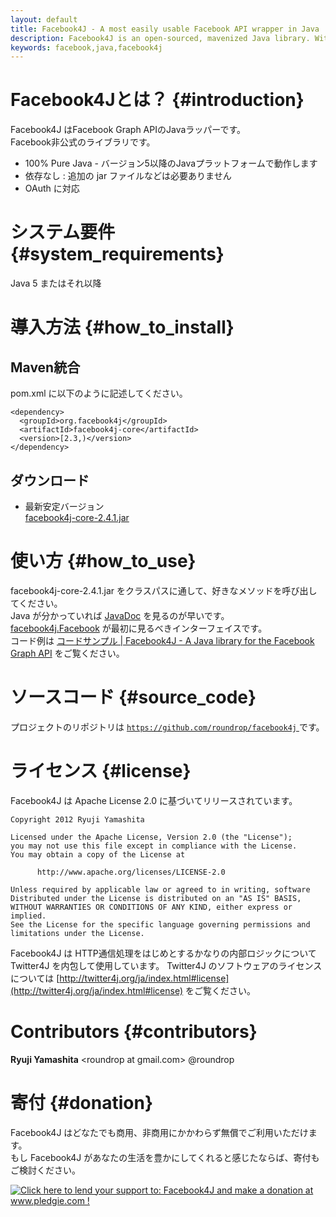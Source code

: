 ```yaml
---
layout: default
title: Facebook4J - A most easily usable Facebook API wrapper in Java
description: Facebook4J is an open-sourced, mavenized Java library. With Facebook4J, you can easily integrate your application with the Facebook API. Facebook4J is an unofficial library.
keywords: facebook,java,facebook4j
---
```

# Facebook4Jとは？ {#introduction}
Facebook4J はFacebook Graph APIのJavaラッパーです。  
Facebook非公式のライブラリです。  

* 100% Pure Java - バージョン5以降のJavaプラットフォームで動作します
* 依存なし : 追加の jar ファイルなどは必要ありません
* OAuth に対応

# システム要件 {#system_requirements}
Java 5 またはそれ以降

# 導入方法 {#how_to_install}

## Maven統合
pom.xml に以下のように記述してください。

    <dependency>
      <groupId>org.facebook4j</groupId>
      <artifactId>facebook4j-core</artifactId>
      <version>[2.3,)</version>
    </dependency>

## ダウンロード

* 最新安定バージョン  
[facebook4j-core-2.4.1.jar](/download/facebook4j-core-2.4.1.jar)

# 使い方 {#how_to_use}
facebook4j-core-2.4.1.jar をクラスパスに通して、好きなメソッドを呼び出してください。  
Java が分かっていれば [JavaDoc](/javadoc/index.html "JavaDoc") を見るのが早いです。  
[facebook4j.Facebook](/javadoc/facebook4j/Facebook.html "facebook4j.Facebook") が最初に見るべきインターフェイスです。  
コード例は [コードサンプル | Facebook4J - A Java library for the Facebook Graph API](/ja/code-examples.html) をご覧ください。

# ソースコード {#source_code}

プロジェクトのリポジトリは <a href="https://github.com/roundrop/facebook4j" target="_blank"> `https://github.com/roundrop/facebook4j` </a>です。

<div class="github-card" data-user="roundrop" data-repo="facebook4j" data-width="400" data-height="153"></div>
<script src="http://lab.lepture.com/github-cards/widget.js"></script>

# ライセンス {#license}
Facebook4J は Apache License 2.0 に基づいてリリースされています。

    Copyright 2012 Ryuji Yamashita
    
    Licensed under the Apache License, Version 2.0 (the "License");
    you may not use this file except in compliance with the License.
    You may obtain a copy of the License at
    
          http://www.apache.org/licenses/LICENSE-2.0
    
    Unless required by applicable law or agreed to in writing, software
    Distributed under the License is distributed on an "AS IS" BASIS,
    WITHOUT WARRANTIES OR CONDITIONS OF ANY KIND, either express or implied.
    See the License for the specific language governing permissions and
    limitations under the License.

Facebook4J は HTTP通信処理をはじめとするかなりの内部ロジックについて Twitter4J を内包して使用しています。 Twitter4J のソフトウェアのライセンスについては [http://twitter4j.org/ja/index.html#license](http://twitter4j.org/ja/index.html#license) をご覧ください。

# Contributors {#contributors}
**Ryuji Yamashita** &lt;roundrop at gmail.com&gt; @roundrop

# 寄付 {#donation}
Facebook4J はどなたでも商用、非商用にかかわらず無償でご利用いただけます。  
もし Facebook4J があなたの生活を豊かにしてくれると感じたならば、寄付もご検討ください。  
  
<a href='http://www.pledgie.com/campaigns/22235'><img alt='Click here to lend your support to: Facebook4J and make a donation at www.pledgie.com !' src='http://www.pledgie.com/campaigns/22235.png?skin_name=chrome' border='0' /></a>
